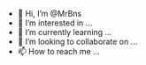 - 👋 Hi, I’m @MrBns
- 👀 I’m interested in ...
- 🌱 I’m currently learning ...
- 💞️ I’m looking to collaborate on ...
- 📫 How to reach me ...

<!---
MrBns/MrBns is a ✨ special ✨ repository because its `README.md` (this file) appears on your GitHub profile.
You can click the Preview link to take a look at your changes.
--->
